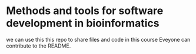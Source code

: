 # Methods and tools for software development in bioinformatics
we can use this this repo to share files and code in this course 
Eveyone can contribute to the README.
